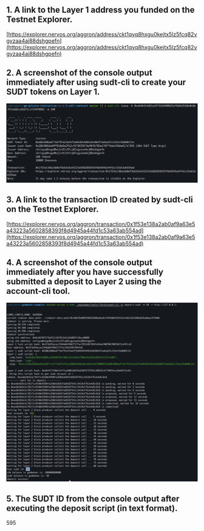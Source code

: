 ## 1. A link to the Layer 1 address you funded on the Testnet Explorer.
[https://explorer.nervos.org/aggron/address/ckt1qyq8hxgu0kejtx5lz5fcq82vgyzaa4aj88dshgpefn](https://explorer.nervos.org/aggron/address/ckt1qyq8hxgu0kejtx5lz5fcq82vgyzaa4aj88dshgpefn)
## 2. A screenshot of the console output immediately after using sudt-cli to create your SUDT tokens on Layer 1.
![](./sudt_output.png)
## 3. A link to the transaction ID created by sudt-cli on the Testnet Explorer.
[https://explorer.nervos.org/aggron/transaction/0x1f53e138a2ab0af9a63e5a43223a5602858393f8d4945a44fd1c53a63ab554ad](https://explorer.nervos.org/aggron/transaction/0x1f53e138a2ab0af9a63e5a43223a5602858393f8d4945a44fd1c53a63ab554ad)
## 4. A screenshot of the console output immediately after you have successfully submitted a deposit to Layer 2 using the account-cli tool.
![](./sudt_deposit.png)
## 5. The SUDT ID from the console output after executing the deposit script (in text format).
595